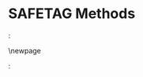 # SAFETAG Methods

:[](methods/intro.md)

\newpage
<!-- Audit Scoping-->

:[](methods/context_research.guide.md)
